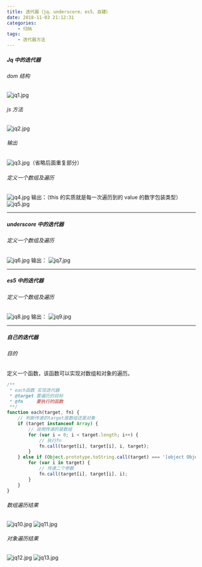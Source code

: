 ```yaml
---
title: 迭代器（jq、underscore、es5、自建）
date: 2018-11-03 21:12:31
categories:
	- 归纳
tags:
	- 迭代器方法
---
```


##### Jq 中的迭代器

###### dom 结构

![jq1.jpg](https://myblog-1257961174.cos.ap-beijing.myqcloud.com/05-Understanding-of-iterators/jq1.jpg)

<!-- more -->

###### js 方法

![jq2.jpg](https://myblog-1257961174.cos.ap-beijing.myqcloud.com/05-Understanding-of-iterators/jq2.jpg)

###### 输出

![jq3.jpg](https://myblog-1257961174.cos.ap-beijing.myqcloud.com/05-Understanding-of-iterators/jq3.jpg)（省略后面重复部分）

###### 定义一个数组及遍历

![jq4.jpg](https://myblog-1257961174.cos.ap-beijing.myqcloud.com/05-Understanding-of-iterators/jq4.jpg)
输出：（this 的实质就是每一次遍历到的 value 的数字包装类型）
![jq5.jpg](https://myblog-1257961174.cos.ap-beijing.myqcloud.com/05-Understanding-of-iterators/jq5.jpg)

---

##### underscore 中的迭代器

###### 定义一个数组及遍历

![jq6.jpg](https://myblog-1257961174.cos.ap-beijing.myqcloud.com/05-Understanding-of-iterators/jq6.jpg)
输出：
![jq7.jpg](https://myblog-1257961174.cos.ap-beijing.myqcloud.com/05-Understanding-of-iterators/jq7.jpg)

---

##### es5 中的迭代器

###### 定义一个数组及遍历

![jq8.jpg](https://myblog-1257961174.cos.ap-beijing.myqcloud.com/05-Understanding-of-iterators/jq8.jpg)
输出：
![jq9.jpg](https://myblog-1257961174.cos.ap-beijing.myqcloud.com/05-Understanding-of-iterators/jq9.jpg)

---

##### 自己的迭代器

###### 目的

定义一个函数，该函数可以实现对数组和对象的遍历。

```javascript
/**
 * each函数 实现迭代器
 * @target 要遍历的目标
 * @fn     要执行的函数
 **/
function each(target, fn) {
    // 判断传递的target是数组还是对象
    if (target instanceof Array) {
        // 说明传递的是数组
        for (var i = 0; i < target.length; i++) {
            // 执行fn
            fn.call(target[i], target[i], i, target);
        }
    } else if (Object.prototype.toString.call(target) === '[object Object]') {
        for (var i in target) {
            // 传递二个参数
            fn.call(target[i], target[i], i);
        }
    }
}
```

###### 数组遍历结果

![jq10.jpg](https://myblog-1257961174.cos.ap-beijing.myqcloud.com/05-Understanding-of-iterators/jq10.jpg)
![jq11.jpg](https://myblog-1257961174.cos.ap-beijing.myqcloud.com/05-Understanding-of-iterators/jq11.jpg)

###### 对象遍历结果

![jq12.jpg](https://myblog-1257961174.cos.ap-beijing.myqcloud.com/05-Understanding-of-iterators/jq12.jpg)
![jq13.jpg](https://myblog-1257961174.cos.ap-beijing.myqcloud.com/05-Understanding-of-iterators/jq13.jpg)

